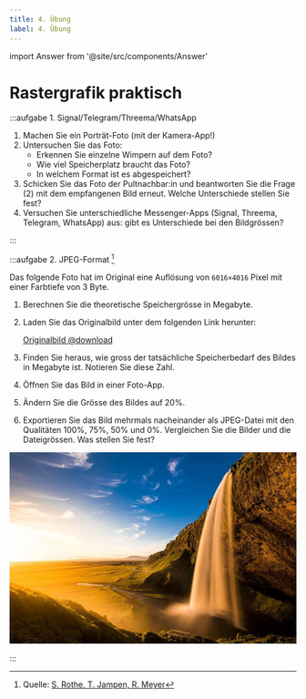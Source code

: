 ```yaml
---
title: 4. Übung
label: 4. Übung
---
```


import Answer from '@site/src/components/Answer'

# Rastergrafik praktisch

:::aufgabe 1. Signal/Telegram/Threema/WhatsApp
1. Machen Sie ein Porträt-Foto (mit der Kamera-App!)
2. Untersuchen Sie das Foto:
   - Erkennen Sie einzelne Wimpern auf dem Foto?
   - Wie viel Speicherplatz braucht das Foto?
   - In welchem Format ist es abgespeichert?
3. Schicken Sie das Foto der Pultnachbar:in und beantworten Sie die Frage (2) mit dem empfangenen Bild erneut. Welche Unterschiede stellen Sie fest?
4. Versuchen Sie unterschiedliche Messenger-Apps (Signal, Threema, Telegram, WhatsApp) aus: gibt es Unterschiede bei den Bildgrössen?

<Answer type="text" webKey="952e52df-458b-493b-95fd-e4a636af4ae8" />
:::

:::aufgabe 2. JPEG-Format [^1]

Das folgende Foto hat im Original eine Auflösung von `6016×4016` Pixel mit einer Farbtiefe von 3 Byte.

1. Berechnen Sie die theoretische Speichergrösse in Megabyte.
2. Laden Sie das Originalbild unter dem folgenden Link herunter:

   [Originalbild @download](assets/iceland.jpg)

3. Finden Sie heraus, wie gross der tatsächliche Speicherbedarf des Bildes in Megabyte ist. Notieren Sie diese Zahl.
4. Öffnen Sie das Bild in einer Foto-App.
5. Ändern Sie die Grösse des Bildes auf 20%.
6. Exportieren Sie das Bild mehrmals nacheinander als JPEG-Datei mit den Qualitäten 100%, 75%, 50% und 0%. Vergleichen Sie die Bilder und die Dateigrössen. Was stellen Sie fest?

![Island](images/04-uebung/iceland.jpg)

<Answer type="text" webKey="2e1c4773-da2e-42da-b506-f158fa968916" />
:::

[^1]: Quelle: [S. Rothe, T. Jampen, R. Meyer](https://informatik.mygymer.ch/base/?b=code&p=922802)